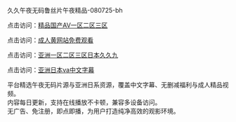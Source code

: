 久久午夜无码鲁丝片午夜精品-080725-bh

点击访问：<a href="https://heiliaoxwd5i8.pages.dev">精品国产AV一区二区三区</a>

点击访问：<a href="https://heiliaowt0d7p.pages.dev">成人黄网站免费观看</a>

点击访问：<a href="https://heiliaoga6s9v.pages.dev">亚洲一区二区三区日本久久九</a>

点击访问：<a href="https://heiliaoow5kzm.pages.dev">亚洲日本va中文字幕</a>


平台精选午夜无码片源与亚洲日系资源，覆盖中文字幕、无删减福利与成人精品视频。  
内容每日更新，支持在线播放不卡顿，兼容多设备访问。  
无广告、免注册，即点即播，为用户打造纯净高效的观影环境。

<span style="display:none;">[Canonical link](https://github.com/git20250708/viv18 ）</span>
